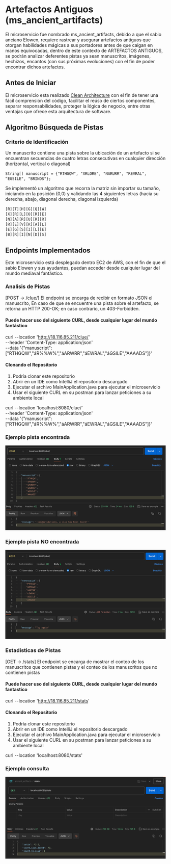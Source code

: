 # Artefactos Antiguos (ms_ancient_artifacts)

El microservicio fue nombrado ms_ancient_artifacts, debido a que el sabio anciano Elowen, requiere rastrear y
asegurar artefactos antiguos que otorgan habilidades mágicas a sus portadores antes de que caigan en manos equivocadas,
dentro de este contexto de ARTEFACTOS ANTIGUOS, se podrán analizar deferentes pistas ya sean manuscritos, imágenes,
hechizos, encantos (con sus próximas evoluciones) con el fin de poder encontrar dichos artefactos.

## Antes de Iniciar

El microservicio esta realizado [Clean Architecture](https://medium.com/bancolombia-tech/clean-architecture-aislando-los-detalles-4f9530f35d7a) con el fin de tener una fácil comprensión del código,
facilitar el reúso de ciertos componentes, separar responsabilidades, proteger la lógica de negocio,  entre otras
ventajas que ofrece esta arquitectura de software.


## Algoritmo Búsqueda de Pistas

### Criterio de Identificación
Un manuscrito contiene una pista sobre la ubicación de un artefacto si se encuentran secuencias de cuatro
letras consecutivas en cualquier dirección (horizontal, vertical o diagonal)

```````
String[] manuscript = {"RTHGQW", "XRLORE", "NARURR", "REVRAL", “EGSILE", "BRINDS"};
```````

Se implementó un algoritmo que recorra la matriz sin importar su tamaño, iniciando en la posición (0,0) 
y validando las 4 siguientes letras (hacia su derecha, abajo, diagonal derecha, diagonal izquierda)

```````
[R][T][H][G][Q][W]
[X][R][L][O][R][E]
[N][A][R][U][R][R]
[R][E][V][R][A][L]
[E][G][S][I][L][E]
[B][R][I][N][D][S]
```````

## Endpoints Implementados

Este microservicio está desplegado dentro EC2 de AWS, con el fin de que el sabio Elowen y sus ayudantes, puedan 
acceder desde cualquier lugar del mundo mediaval fantástico.

### Analisis de Pistas 
[POST → /clue/] El endpoint se encarga de recibir en formato JSON el manuscrito, En caso de que se encuentre una pista 
sobre el artefacto, se retorna un HTTP 200-OK; en caso contrario, un 403-Forbidden.

#### Puede hacer uso del siguiente CURL, desde cualquier lugar del mundo fantástico
curl --location 'http://18.116.85.211/clue/' \
--header 'Content-Type: application/json' \
--data '{"manuscript": ["RTHGQW","áR%%W%","áARWRR","áEWRAL","áGSILE","AAAADS"]}'

#### Clonando el Repositorio
1. Podría clonar este repositorio
2. Abrir en un IDE como IntelliJ el repositorio descargado
3. Ejecutar el archivo MainApplication.java para ejecutar el microservicio
4. Usar el siguiente CURL en su postman para lanzar peticiones a su ambiente local

curl --location 'localhost:8080/clue/' \
--header 'Content-Type: application/json' \
--data '{"manuscript": ["RTHGQW","áR%%W%","áARWRR","áEWRAL","áGSILE","AAAADS"]}'

### Ejemplo pista encontrada

![img.png](img.png)

### Ejemplo pista NO encontrada
![img_1.png](img_1.png)


### Estadisticas de Pistas
[GET → /stats] El endpoint se encarga de mostrar el conteo de los manuscritos que contienen pistas y el conteo de 
los manuscritos que no contienen pistas


#### Puede hacer uso del siguiente CURL, desde cualquier lugar del mundo fantastico
curl --location 'http://18.116.85.211/stats'

#### Clonando el Repositorio
1. Podría clonar este repositorio
2. Abrir en un IDE como IntelliJ el repositorio descargado
3. Ejecutar el archivo MainApplication.java para ejecutar el microservicio
4. Usar el siguiente  CURL en su postman para lanzar peticiones a su ambiente local
   
curl --location 'localhost:8080/stats'


### Ejemplo consulta
![img_2.png](img_2.png)